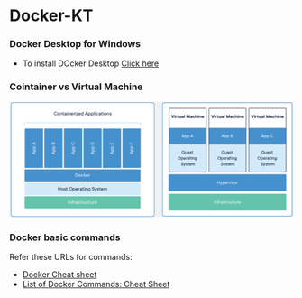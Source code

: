 # Docker-KT

### Docker Desktop for Windows
- To install DOcker Desktop [Click here](https://hub.docker.com/editions/community/docker-ce-desktop-windows)

### Cointainer vs Virtual Machine
![Docker](images/container.PNG) 

### Docker basic commands
Refer these URLs for commands:
- [Docker Cheat sheet](https://dockerlabs.collabnix.com/docker/cheatsheet/)
- [List of Docker Commands: Cheat Sheet](https://phoenixnap.com/kb/list-of-docker-commands-cheat-sheet)
